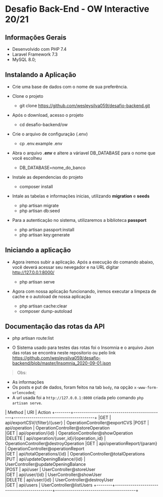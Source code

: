 # Desafio Back-End - OW Interactive 20/21

## Informações Gerais

- Desenvolvido com PHP 7.4
- Laravel Framework 7.3
- MySQL 8.0;

## Instalando a Aplicação

- Crie uma base de dados com o nome de sua preferência.

- Clone o projeto
	- git clone https://github.com/wesleysilva059/desafio-backend.git

- Após o download, acesso o projeto
	- cd desafio-backend/ow

- Crie o arquivo de configuração (.env)
	- cp .env.example .env

- Abra o arquivo **.env** e altere a váriavel DB_DATABASE para o nome que você escolheu
	- DB_DATABASE=nome_do_banco

- Instale as dependencias do projeto
	- composer install

- Intale as tabelas e informações inicias, utilizando **migration** e **seeds**
	- php artisan migrate
	- php artisan db:seed

- Para a autenticação no sistema, utilizaremos a biblioteca **passport**
	- php artisan passport:install
	- php artisan key:generate

## Iniciando a aplicação

- Agora iremos subir a aplicação. Após a execução do comando abaixo, você deverá acessar seu nevegador e na URL digitar http://127.0.0.1:8000/
	- php artisan serve

- Agora com nossa aplicação funcionando, iremos executar a limpeza de cache e o autoload de nossa aplicação
	- php artisan cache:clear
	- composer dump-autoload

## Documentação das rotas da API

- php artisan route:list

- O Sistema usado para testes das rotas foi o Insomnia e o arquivo Json das rotas se encontra neste repositorio ou pelo link https://github.com/wesleysilva059/desafio-backend/blob/master/Insomnia_2020-09-01.json

> Obs:

- As informações 
- Os posts e put de dados, foram feitos na tab `body`, na opção `x-www-form-urlencoded`;
- A url usada foi a `http://127.0.0.1:8000` criada pelo comando `php artisan serve`.

| Method | URI                                          | Action
+--------+----------------------------------------------+-----------------------------------------+
|GET     | api/exportCSV/{filter}/{user}                | OperationController@exportCVS 
|POST    | api/operation                                | OperationController@storeOperation   
|GET     | api/operation/{id}                           | OperationController@showOperation    
|DELETE  | api/operation/{user_id}/{operation_id}       | OperationController@destroyOperation 
|GET     | api/operationReport/{param}                  | OperationController@operationReport  
|GET     | api/totalOperations/{id}                     | OperationController@totalOperations  
|PUT     | api/updateOpeningBalance/{id}                | UserController@updateOpeningBalance  
|POST    | api/user                                     | UserController@storeUser             
|GET     | api/user/{id}                                | UserController@showUser              
|DELETE  | api/user/{id}                                | UserController@destroyUser           
|GET     | api/users                                    | UserController@listUsers
+--------+----------------------------------------------+-----------------------------------------+